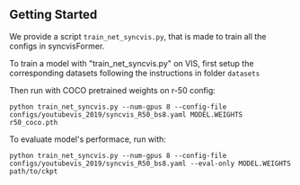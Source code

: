 ## Getting Started

We provide a script `train_net_syncvis.py`, that is made to train all the configs in syncvisFormer.

To train a model with "train_net_syncvis.py" on VIS, first setup the corresponding datasets following the instructions in folder `datasets`

Then run with COCO pretrained weights on r-50 config:
```
python train_net_syncvis.py --num-gpus 8 --config-file configs/youtubevis_2019/syncvis_R50_bs8.yaml MODEL.WEIGHTS r50_coco.pth
```

To evaluate model's performace, run with:
```
python train_net_syncvis.py --num-gpus 8 --config-file configs/youtubevis_2019/syncvis_R50_bs8.yaml --eval-only MODEL.WEIGHTS path/to/ckpt
```


